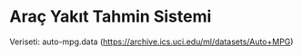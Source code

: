 # Araç Yakıt Tahmin Sistemi
Veriseti: auto-mpg.data (https://archive.ics.uci.edu/ml/datasets/Auto+MPG)
